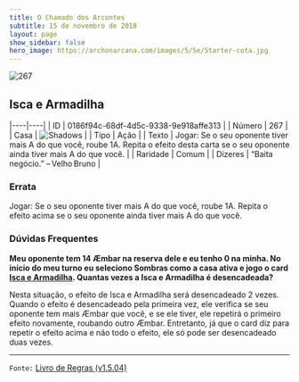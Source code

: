 ```yaml
---
title: O Chamado dos Arcontes
subtitle: 15 de novembro de 2018
layout: page
show_sidebar: false
hero_image: https://archonarcana.com/images/5/5e/Starter-cota.jpg
---
```


![267](https://cdn.keyforgegame.com/media/card_front/pt/341_267_VHQ67J5MWQV5_pt.png)

## Isca e Armadilha

|----|----|
| ID | 0186f94c-68df-4d5c-9338-9e918affe313 |
| Número | 267 |
| Casa | ![Shadows](https://archonarcana.com/images/thumb/e/ee/Shadows.png/22px-Shadows.png "Sombras") |
| Tipo | Ação |
| Texto | Jogar: Se o seu oponente tiver mais A do que você, roube 1A. Repita o efeito desta carta se o seu oponente ainda tiver mais A do que você. |
| Raridade | Comum |
| Dizeres | “Baita negócio.” – Velho Bruno |

### Errata

Jogar: Se o seu oponente tiver mais A do que você, roube 1A. Repita o efeito acima se o seu oponente ainda tiver mais A do que você.

### Dúvidas Frequentes

**Meu oponente tem 14 Æmbar na reserva dele e eu tenho 0 na
minha. No início do meu turno eu seleciono Sombras como a casa
ativa e jogo o card [Isca e Armadilha](/cota/267). Quantas vezes a Isca
e Armadilha é desencadeada?**

Nesta situação, o efeito de Isca e Armadilha será desencadeado 2 vezes.
Quando o efeito é desencadeado pela primeira vez, ele verifica se
seu oponente tem mais Æmbar que você, e se ele tiver, ele repetirá o
primeiro efeito novamente, roubando outro Æmbar. Entretanto, já que o
card diz para repetir o efeito acima e não todo o efeito, ele só pode ser
desencadeado duas vezes.

<hr/>

`Fonte:` [Livro de Regras (v1.5.04)](https://drive.google.com/open?id=14pM1J8ZR_4hZbGFZt-ArQdAGsHCPEQdE)
